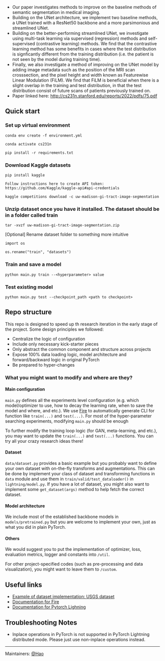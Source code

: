 * Our paper investigates methods to improve on the baseline methods of semantic segmentation in medical imaging.
* Building on the UNet architecture, we implement two baseline methods, a UNet trained with a ResNet50 backbone and a more parsimonious and streamlined UNet. 
* Building on the better-performing streamlined UNet, we investigate using multi-task learning via supervised (regression) methods and self-supervised (contrastive learning) methods. We find that the contrastive learning method has some benefits in cases where the test distribution is signficantly different from the training distribution (i.e. the patient is not seen by the model during training time). 
* Finally, we also investigate a method of improving on the UNet model by adding image metadata such as the position of the MRI scan crosssection, and the pixel height and width known as Featurewise Linear Modulation (FiLM). We find that FiLM is beneficial when there is a slight overlap in the training and test distribution, in that the test distribution consist of future scans of patients previously trained on.
* Paper linked here: http://cs231n.stanford.edu/reports/2022/pdfs/75.pdf

## Quick start
### Set up virtual environment
`conda env create -f environment.yml`

`conda activate cs231n`

`pip install -r requirements.txt`

### Download Kaggle datasets
`pip install kaggle`

`Follow instructions here to create API token: https://github.com/Kaggle/kaggle-api#api-credentials`

`kaggle competitions download -c uw-madison-gi-tract-image-segmentation`

### Unzip dataset once you have it installed. The dataset should be in a folder called train
`tar -xvzf uw-madison-gi-tract-image-segmentation.zip`

[Optional] Rename dataset folder to something more intuitive

`import os`

`os.rename("train", "datasets")`

### Train and save a model 
`python main.py train --<hyperparameter> value`

### Test existing model 
`python main.py test --checkpoint_path <path to checkpoint>`

## Repo structure
This repo is designed to speed up th research iteration in the early stage of the project. 
Some design principles we followed: 
- Centralize the logic of configuration
- Include only necessary kick-starter pieces 
- Only abstract the common component and structure across projects
- Expose 100% data loading logic, model architecture and forward/backward logic in original PyTorch
- Be prepared to hyper-changes

### What you might want to modify and where are they?
#### Main configuration
`main.py` defines all the experiments level configuration (e.g. which model/optimizer to use, how to decay the learning rate, when to save the model and where, and etc.). We use [Fire](https://github.com/google/python-fire/blob/master/docs/guide.md) to automatically generate CLI for function like `train(...)` and `test(...)`. For most of the hyper-parameter searching experiments, modifying `main.py` should be enough

To further modify the training loop logic (for GAN, meta-learning, and etc.), you may want to update the `train(...)` and `test(...)` functions. You can try all your crazy research ideas there!

#### Dataset 
`data/dataset.py` provides a basic example but you probably want to define your own dataset with on-the-fly transforms and augmentations. This can be done by implement your class of dataset and transforming functions in `data` module and use them in `train/valid/test_dataloader()` in `lightning/model.py`. If you have a lot of dataset, you might also want to implement some `get_dataset(args)` method to help fetch the correct dataset. 

#### Model architecture
We include most of the established backbone models in `models/pretrained.py` but you are welcome to implement your own, just as what you did in plain PyTorch. 

#### Others
We would suggest you to put the implementation of optimizer, loss, evaluation metrics, logger and constants into `/util`. 

For other project-specified codes (such as pre-processing and data visualization), you might want to leave them to `/custom`.

## Useful links 
- [Example of dataset implementation: USGS dataset](https://github.com/stanfordmlgroup/old-starter/blob/master/data/usgs_dataset.py)
- [Documentation for Fire](https://github.com/google/python-fire/blob/master/docs/guide.md)
- [Documentation for Pytorch Lighning](https://pytorch-lightning.readthedocs.io/en/stable/)


## Troubleshooting Notes
- Inplace operations in PyTorch is not supported in PyTorch Lightning distributed mode. Please just use non-inplace operations instead. 

--- 
Maintainers: [@Hao](mailto:haosheng@cs.stanford.edu)
 
